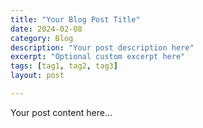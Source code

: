 ```yaml
---
title: "Your Blog Post Title"
date: 2024-02-08
category: Blog
description: "Your post description here"
excerpt: "Optional custom excerpt here"
tags: [tag1, tag2, tag3]
layout: post

---
```


Your post content here...